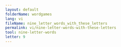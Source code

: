 ```yaml
---
layout: default
folderName: wordgames
lang: vi
fileName: nine_letter_words_with_these_letters
permalink: vi/nine-letter-words-with-these-letters
tool: nine-letter-words
letter: 9
---
```

